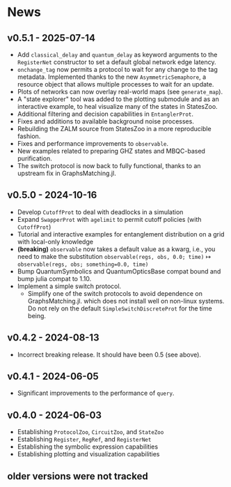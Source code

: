 # News

## v0.5.1 - 2025-07-14

- Add `classical_delay` and `quantum_delay` as keyword arguments to the `RegisterNet` constructor to set a default global network edge latency.
- `onchange_tag` now permits a protocol to wait for any change to the tag metadata. Implemented thanks to the new `AsymmetricSemaphore`, a resource object that allows multiple processes to wait for an update.
- Plots of networks can now overlay real-world maps (see `generate_map`).
- A "state explorer" tool was added to the plotting submodule and as an interactive example, to heal visualize many of the states in StatesZoo.
- Additional filtering and decision capabilities in `EntanglerProt`.
- Fixes and additions to available background noise processes.
- Rebuilding the ZALM source from StatesZoo in a more reproducible fashion.
- Fixes and performance improvements to `observable`.
- New examples related to preparing GHZ states and MBQC-based purification.
- The switch protocol is now back to fully functional, thanks to an upstream fix in GraphsMatching.jl.

## v0.5.0 - 2024-10-16

- Develop `CutoffProt` to deal with deadlocks in a simulation
- Expand `SwapperProt` with `agelimit` to permit cutoff policies (with `CutoffProt`)
- Tutorial and interactive examples for entanglement distribution on a grid with local-only knowledge
- **(breaking)** `observable` now takes a default value as a kwarg, i.e., you need to make the substitution `observable(regs, obs, 0.0; time)` ↦ `observable(regs, obs; something=0.0, time)`
- Bump QuantumSymbolics and QuantumOpticsBase compat bound and bump julia compat to 1.10.
- Implement a simple switch protocol.
    - Simplify one of the switch protocols to avoid dependence on GraphsMatching.jl. which does not install well on non-linux systems. Do not rely on the default `SimpleSwitchDiscreteProt` for the time being.

## v0.4.2 - 2024-08-13

- Incorrect breaking release. It should have been 0.5 (see above).

## v0.4.1 - 2024-06-05

- Significant improvements to the performance of `query`.

## v0.4.0 - 2024-06-03

- Establishing `ProtocolZoo`, `CircuitZoo`, and `StateZoo`
- Establishing `Register`, `RegRef`, and `RegisterNet`
- Establishing the symbolic expression capabilities
- Establishing plotting and visualization capabilities

## older versions were not tracked
